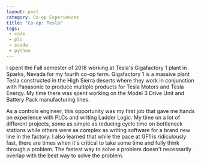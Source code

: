 ```yaml
---
layout: post
category: Co-op Experiences
title: "Co-op: Tesla"
tags:
 - code
 - plc
 - scada
 - python
---
```


I spent the Fall semester of 2018 working at Tesla's Gigafactory 1 plant in Sparks, Nevada for my fourth co-op term.
Gigafactory 1 is a massive plant Tesla constructed in the High Sierra deserts where they work in conjunction with Panasonic to produce multiple products for Tesla Motors and Tesla Energy.
My time there was spent working on the Model 3 Drive Unit and Battery Pack manufacturing lines.

<!--more-->

As a controls engineer, this opportunity was my first job that gave me hands on experience with PLCs and writing Ladder Logic.
My time on a lot of different projects, some as simple as reducing cycle time on bottleneck stations while others were as complex as writing software for a brand new line in the factory.
I also learned that while the pace at GF1 is ridiculously fast, there are times when it's critical to take some time and fully think through a problem.
The fastest way to solve a problem doesn't necessarily overlap with the best way to solve the problem.

